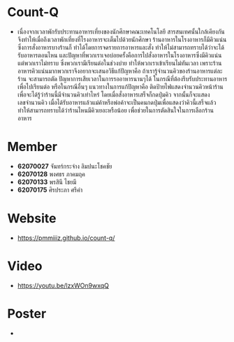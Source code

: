 # Count-Q
- เนื่องจากเวลาพักรับประทานอาหารเที่ยงของนักศึกษาคณะเทคโนโลยี สารสนเทศนั้นใกล้เคียงกัน จึงทำให้เมื่อถึงเวลาพักเที่ยงที่โรงอาหารจะเต็มไปด้วยนักศึกษา ร้านอาหารในโรงอาหารก็มีคิวแน่น ซึ่งการสั่งอาหารบางร้านก็ ทำได้โดยการจดรายการอาหารและสั่ง ทำให้ไม่สามารถทราบได้ว่าจะได้รับอาหารตอนไหน และปัญหาที่พวกเราเจอบ่อยครั้งคือการไปสั่งอาหารในโรงอาหารซึ่งมีคิวแน่น แต่พวกเราไม่ทราบ ซึ่งพวกเรามีเรียนต่อในช่วงบ่าย ทำให้พวกเราเข้าเรียนไม่ทันเวลา เพราะร้านอาหารคิวแน่นมากพวกเราจึงอยากจะเสนอวิธีแก้ปัญหาคือ ถ้าเรารู้จำนวนคิวของร้านอาหารแต่ละร้าน จะสามารถตัด ปัญหาการเสียเวลาในการรออาหารนานๆได้ ในกรณีที่ต้องรีบรับประทานอาหาร เพื่อไปเรียนต่อ หรือในกรณีอื่นๆ แนวทางในการแก้ปัญหาคือ ติดป้ายไฟแสดงจำนวนคิวหน้าร้าน เพื่อจะได้รู้ว่าร้านนี้มีจำนวนคิวเท่าไหร่ โดยเมื่อสั่งอาหารเสร็จก็กดปุ่มคิว จากนั้นก็จะแสดงเลขจำนวนคิว เมื่อได้รับอาหารแล้วแม่ค้าหรือพ่อค้าจะเป็นคนกดปุ่มเพื่อแสดงว่าคิวนี้เสร็จแล้ว ทำให้สามารถทราบได้ว่าร้านไหนมีคิวเยอะหรือน้อย เพื่อช่วยในการตัดสินใจในการเลือกร้านอาหาร

# Member
- **62070027** จันทร์กระจ่าง  ลิมปนะโชคชัย
- **62070128** พงศธร      ภาคมฤค
- **62070133** พรสินี       ไชยมี
- **62070175** ศิรประภา     ศรีคำ

# Website
- https://pmmiiiz.github.io/count-q/

# Video
- https://youtu.be/lzxWOn9wxqQ

# Poster
- <blockquote class="imgur-embed-pub" lang="en" data-id="a/KB0YhBI"><a href="//imgur.com/a/KB0YhBI"></a></blockquote><script async src="//s.imgur.com/min/embed.js" charset="utf-8"></script>
